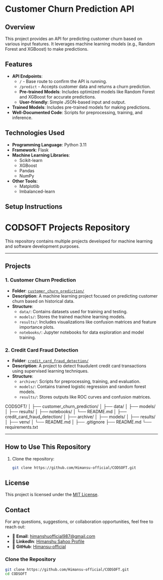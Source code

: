 # Customer Churn Prediction API

## Overview
This project provides an API for predicting customer churn based on various input features. It leverages machine learning models (e.g., Random Forest and XGBoost) to make predictions.

## Features
- **API Endpoints**: 
  - `/` - Base route to confirm the API is running.
  - `/predict` - Accepts customer data and returns a churn prediction.
  - **Pre-trained Models**: Includes optimized models like Random Forest and XGBoost for accurate predictions.
  - **User-friendly**: Simple JSON-based input and output.
- **Trained Models**: Includes pre-trained models for making predictions.
- **Well-Documented Code**: Scripts for preprocessing, training, and inference.

## Technologies Used
- **Programming Language**: Python 3.11
- **Framework**: Flask
- **Machine Learning Libraries**:
  - Scikit-learn
  - XGBoost
  - Pandas
  - NumPy
- **Other Tools**:
  - Matplotlib
  - Imbalanced-learn
  
## Setup Instructions

# CODSOFT Projects Repository

This repository contains multiple projects developed for machine learning and software development purposes.

---

## Projects

### 1. **Customer Churn Prediction**
- **Folder**: [`customer_churn_prediction/`](./customer_churn_prediction)
- **Description**: A machine learning project focused on predicting customer churn based on historical data.
- **Structure**:
  - `data/`: Contains datasets used for training and testing.
  - `models/`: Stores the trained machine learning models.
  - `results/`: Includes visualizations like confusion matrices and feature importance plots.
  - `notebooks/`: Jupyter notebooks for data exploration and model training.

### 2. **Credit Card Fraud Detection**
- **Folder**: [`credit_card_fraud_detection/`](./credit_card_fraud_detection)
- **Description**: A project to detect fraudulent credit card transactions using supervised learning techniques.
- **Structure**:
  - `archive/`: Scripts for preprocessing, training, and evaluation.
  - `models/`: Contains trained logistic regression and random forest models.
  - `results/`: Stores outputs like ROC curves and confusion matrices.

CODSOFT/
│
├── customer_churn_prediction/
│   ├── data/
│   ├── models/
│   ├── results/
│   ├── notebooks/
│   └── README.md
│
├── credit_card_fraud_detection/
│   ├── archive/
│   ├── models/
│   ├── results/
│   ├── venv/
│   └── README.md
│
├── .gitignore
├── README.md
└── requirements.txt

---

## How to Use This Repository

1. Clone the repository:
   ```bash
   git clone https://github.com/Himansu-official/CODSOFT.git
   
## License
This project is licensed under the [MIT License](LICENSE).

## Contact
For any questions, suggestions, or collaboration opportunities, feel free to reach out:

- 📧 **Email**: [himanshuofficial987@gmail.com](mailto:himanshuofficial987@gmail.com)
- 🔗 **LinkedIn**: [Himanshu Sahoo Profile](https://www.linkedin.com/in/himanshuprofile/)
- 🐙 **GitHub**: [Himansu-official](https://github.com/Himansu-official)


### Clone the Repository
```bash
git clone https://github.com/Himansu-official/CODSOFT.git
cd CODSOFT
